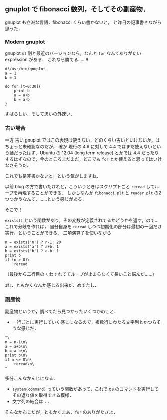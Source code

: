 gnuplot で fibonacci 数列，そしてその副産物．
--------------------------------------------

gnuplot も立派な言語，fibonacci くらい書かないと，
と昨日の記事書きながら思った．

### Modern gnuplot
gnuplot の 割と最近のバージョンなら，なんと `for` なんてありがたい expression がある．
これなら勝てる……!!

```
#!/usr/bin/gnuplot
a = 1
b = 1

do for [t=0:30]{
	print b
	a = a+b
	b = a-b
}
```

すばらしい．そして思いの外速い．


### 古い場合

一方 古い gnuplot ではこの表現は使えない．どのくらい古いといけないか，はちょっと未確認なのだが，
確か 現行の 4.6 に対して 4.4 ではまだ使えないという話だったはず．Ubuntu の 12.04 (long term release) とかでは
4.4 だったりするはずなので，今のところまだまだ，どこでも `for` とか使えると思ってはいけなさそうだ．

これでも是非書かないと，という気がしますね．

以前 blog の方で書いたけれど，こういうときはスクリプトごと `reread` してループを再現することができる．
しかしなんか `fibonacci.plt` と `reader.plt` の2つつかうなんて，……という感じがある．

そこで！

`exists()` という関数があり，その変数が定義されてるかどうかを返す，ので…これで分岐を作れば，
自分自身を `reread` しつつ初期化の部分は最初の一回だけ実行，ということができる．
三項演算子を使いながら

```
n = exists('n') ? n-1: 20
a = exists('a') ? a+b: 1
b = exists('b') ? a-b: 1
print b
if (n > 0)\
	reread
```

（最後から二行目の `\` わすれててループが止まらなくて長いこと悩んだ……）

ｺﾎﾝ．ともかくなんか感じる出来だ．めでたし．


### 副産物

副産物というか，調べてたら見つかったいくつかのこと．

* 一行ごとに実行していく感じになるので，複数行にわたる文字列とかつらそうな感じだ． 

```
"\
n = n-1\n\
a = a+b\n\
b = a-b\n\
print b\n\
if n <= 0\n\
	reread\n\
"
```

多分こんなかんじになる．

* `system(command)` っていう関数があって，これで os のコマンドを実行してその返り値を取得できる模様．
* 文字列の結合は `.` .

そんなかんじだが，ともかくまあ，`for` のありがたさよ．
